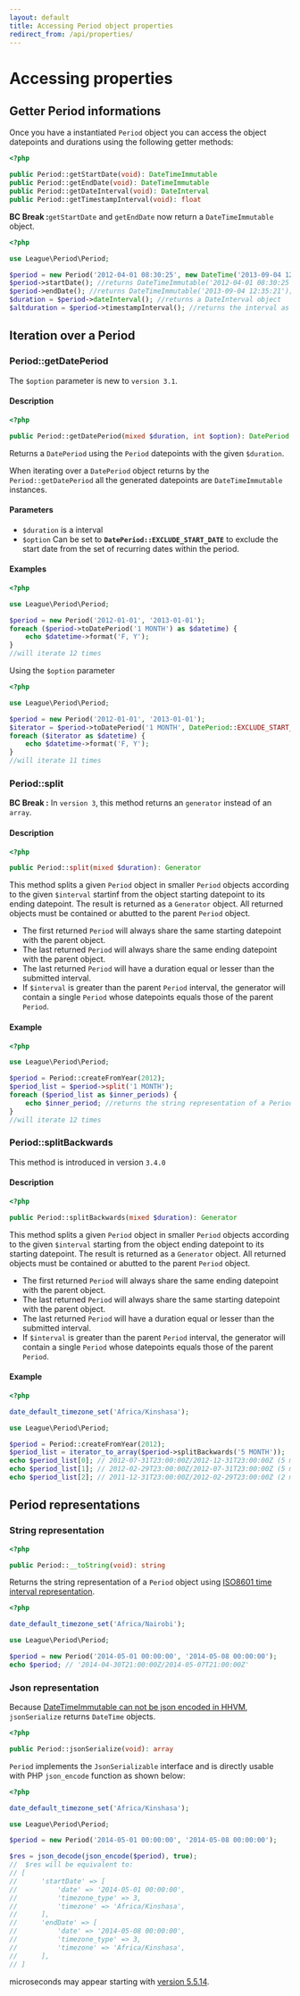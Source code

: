 ```yaml
---
layout: default
title: Accessing Period object properties
redirect_from: /api/properties/
---
```


# Accessing properties

## Getter Period informations

Once you have a instantiated `Period` object you can access the object datepoints and durations using the following getter methods:

~~~php
<?php

public Period::getStartDate(void): DateTimeImmutable
public Period::getEndDate(void): DateTimeImmutable
public Period::getDateInterval(void): DateInterval
public Period::getTimestampInterval(void): float
~~~

<p class="message-warning"><strong>BC Break :</strong><code>getStartDate</code> and <code>getEndDate</code> now return a <code>DateTimeImmutable</code> object.</p>

~~~php
<?php

use League\Period\Period;

$period = new Period('2012-04-01 08:30:25', new DateTime('2013-09-04 12:35:21'));
$period->startDate(); //returns DateTimeImmutable('2012-04-01 08:30:25');
$period->endDate(); //returns DateTimeImmutable('2013-09-04 12:35:21');
$duration = $period->dateInterval(); //returns a DateInterval object
$altduration = $period->timestampInterval(); //returns the interval as expressed in seconds
~~~

## Iteration over a Period

### Period::getDatePeriod

<p class="message-notice">The <code>$option</code> parameter is new to <code>version 3.1</code>.</p>

#### Description

~~~php
<?php

public Period::getDatePeriod(mixed $duration, int $option): DatePeriod
~~~

Returns a `DatePeriod` using the `Period` datepoints with the given `$duration`.

<p class="message-notice">When iterating over a <code>DatePeriod</code> object returns by the <code>Period::getDatePeriod</code> all the generated datepoints are <code>DateTimeImmutable</code> instances.</p>

#### Parameters

- `$duration` is a interval
- `$option` Can be set to **`DatePeriod::EXCLUDE_START_DATE`** to exclude the start date from the set of recurring dates within the period.

#### Examples

~~~php
<?php

use League\Period\Period;

$period = new Period('2012-01-01', '2013-01-01');
foreach ($period->toDatePeriod('1 MONTH') as $datetime) {
    echo $datetime->format('F, Y');
}
//will iterate 12 times
~~~

Using the `$option` parameter

~~~php
<?php

use League\Period\Period;

$period = new Period('2012-01-01', '2013-01-01');
$iterator = $period->toDatePeriod('1 MONTH', DatePeriod::EXCLUDE_START_DATE);
foreach ($iterator as $datetime) {
    echo $datetime->format('F, Y');
}
//will iterate 11 times
~~~


### Period::split

<p class="message-warning"><strong>BC Break :</strong> In <code>version 3</code>, this method returns an <code>generator</code> instead of an <code>array</code>.</p>

#### Description

~~~php
<?php

public Period::split(mixed $duration): Generator
~~~

This method splits a given `Period` object in smaller `Period` objects according to the given `$interval` startinf from the object starting datepoint to its ending datepoint. The result is returned as a `Generator` object. All returned objects must be contained or abutted to the parent `Period` object.

- The first returned `Period` will always share the same starting datepoint with the parent object.
- The last returned `Period` will always share the same ending datepoint with the parent object.
- The last returned `Period` will have a duration equal or lesser than the submitted interval.
- If `$interval` is greater than the parent `Period` interval, the generator will contain a single `Period` whose datepoints equals those of the parent `Period`.

#### Example

~~~php
<?php

use League\Period\Period;

$period = Period::createFromYear(2012);
$period_list = $period->split('1 MONTH');
foreach ($period_list as $inner_periods) {
    echo $inner_period; //returns the string representation of a Period object
}
//will iterate 12 times
~~~

### Period::splitBackwards

<p class="message-notice">This method is introduced in version <code>3.4.0</code></p>

#### Description

~~~php
<?php

public Period::splitBackwards(mixed $duration): Generator
~~~

This method splits a given `Period` object in smaller `Period` objects according to the given `$interval` starting from the object ending datepoint to its starting datepoint. The result is returned as a `Generator` object. All returned objects must be contained or abutted to the parent `Period` object.

- The first returned `Period` will always share the same ending datepoint with the parent object.
- The last returned `Period` will always share the same starting datepoint with the parent object.
- The last returned `Period` will have a duration equal or lesser than the submitted interval.
- If `$interval` is greater than the parent `Period` interval, the generator will contain a single `Period` whose datepoints equals those of the parent `Period`.

#### Example

~~~php
<?php

date_default_timezone_set('Africa/Kinshasa');

use League\Period\Period;

$period = Period::createFromYear(2012);
$period_list = iterator_to_array($period->splitBackwards('5 MONTH'));
echo $period_list[0]; // 2012-07-31T23:00:00Z/2012-12-31T23:00:00Z (5 months interval)
echo $period_list[1]; // 2012-02-29T23:00:00Z/2012-07-31T23:00:00Z (5 months interval)
echo $period_list[2]; // 2011-12-31T23:00:00Z/2012-02-29T23:00:00Z (2 months interval)
~~~

## Period representations

### String representation

~~~php
<?php

public Period::__toString(void): string
~~~

Returns the string representation of a `Period` object using [ISO8601 time interval representation](http://en.wikipedia.org/wiki/ISO_8601#Time_intervals).

~~~php
<?php

date_default_timezone_set('Africa/Nairobi');

use League\Period\Period;

$period = new Period('2014-05-01 00:00:00', '2014-05-08 00:00:00');
echo $period; // '2014-04-30T21:00:00Z/2014-05-07T21:00:00Z'
~~~

### Json representation

<p class="message-warning">Because <a href="https://github.com/facebook/hhvm/issues/5137" target="_blank">DateTimeImmutable can not be json encoded in HHVM</a>, <code>jsonSerialize</code> returns <code>DateTime</code> objects.</p>

~~~php
<?php

public Period::jsonSerialize(void): array
~~~

`Period` implements the `JsonSerializable` interface and is directly usable with PHP `json_encode` function as shown below:

~~~php
<?php

date_default_timezone_set('Africa/Kinshasa');

use League\Period\Period;

$period = new Period('2014-05-01 00:00:00', '2014-05-08 00:00:00');

$res = json_decode(json_encode($period), true);
//  $res will be equivalent to:
// [
//      'startDate' => [
//          'date' => '2014-05-01 00:00:00',
//          'timezone_type' => 3,
//          'timezone' => 'Africa/Kinshasa',
//      ],
//      'endDate' => [
//          'date' => '2014-05-08 00:00:00',
//          'timezone_type' => 3,
//          'timezone' => 'Africa/Kinshasa',
//      ],
// ]
~~~

<p class="message-notice">microseconds may appear starting with <a href="http://php.net/ChangeLog-5.php#5.5.14" target="_blank">version 5.5.14</a>.</p>
